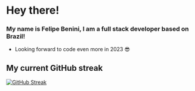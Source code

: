 # Hey there!

### My name is Felipe Benini, I am a full stack developer based on Brazil!
- Looking forward to code even more in 2023 😎

## My current GitHub streak

[![GitHub Streak](https://streak-stats.demolab.com/?user=FelBenini)](https://git.io/streak-stats)
